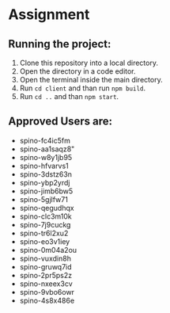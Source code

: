 # Assignment
## Running the project:
1. Clone this repository into a local directory.
2. Open the directory in a code editor.
3. Open the terminal inside the main directory.
4. Run `cd client` and than run `npm build`.
5. Run `cd ..` and than `npm start`.

## Approved Users are:
- spino-fc4ic5fm
- spino-aa1saqz8"
- spino-w8y1jb95
- spino-hfvarvs1
- spino-3dstz63n
- spino-ybp2yrdj
- spino-jimb6bw5
- spino-5gjlfw71
- spino-qegudhqx
- spino-clc3m10k
- spino-7j9cuckg
- spino-tr6l2xu2
- spino-eo3v1iey
- spino-0m04a2ou
- spino-vuxdin8h
- spino-gruwq7id
- spino-2pr5ps2z
- spino-nxeex3cv
- spino-9vbo6owr
- spino-4s8x486e
